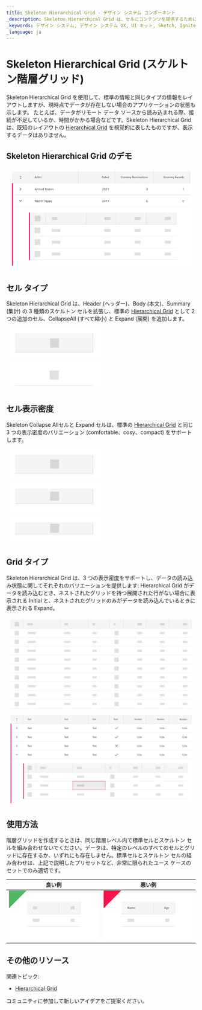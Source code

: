 ```yaml
---
title: Skeleton Hierarchical Grid - デザイン システム コンポーネント
_description: Skeleton Hierarchical Grid は、セルにコンテンツを提供するためにデータがバックグラウンドで読み込まれているときに表示される Hierarchical Grid コンポーネントです。
_keywords: デザイン システム, デザイン システム UX, UI キット, Sketch, Ignite UI for Angular, Sketch to Angular, Angular, Angular デザイン システム, Sketch からコードをエクスポート, Angular 用のデザイン キット, Sketch HTML, Sketch to HTML, Sketch UI キット
_language: ja
---
```


# Skeleton Hierarchical Grid (スケルトン階層グリッド)

Skeleton Hierarchical Grid を使用して、標準の情報と同じタイプの情報をレイアウトしますが、現時点でデータが存在しない場合のアプリケーションの状態も示します。 たとえば、データがリモート データ ソースから読み込まれる際、接続が不足しているか、時間がかかる場合などです。Skeleton Hierarchical Grid は、既知のレイアウトの [Hierarchical Grid](hierarchical-grid.md) を視覚的に表したものですが、表示するデータはありません。

## Skeleton Hierarchical Grid のデモ

<img class="responsive-img" src="../images/hierarchical_grid_skeleton_demo.png" srcset="../images/hierarchical_grid_skeleton_demo@2x.png 2x" />

## セル タイプ

Skeleton Hierarchical Grid は、Header (ヘッダー)、Body (本文)、Summary (集計) の 3 種類のスケルトン セルを拡張し、標準の [Hierarchical Grid](hierarchical-grid.md) として 2 つの追加のセル、CollapseAll (すべて縮小) と Expand (展開) を追加します。

<img class="responsive-img" src="../images/hierarchical_grid_skeleton_cell_header.png" srcset="../images/hierarchical_grid_skeleton_cell_header@2x.png 2x" />
<img class="responsive-img" src="../images/hierarchical_grid_skeleton_cell_body.png" srcset="../images/hierarchical_grid_skeleton_cell_body@2x.png 2x" />

## セル表示密度

Skeleton Collapse Allセルと Expand セルは、標準の [Hierarchical Grid](hierarchical-grid.md) と同じ 3 つの表示密度のバリエーション (comfortable、cosy、compact) をサポートします。

<img class="responsive-img" src="../images/hierarchical_grid__skeleton_cell_header_comfortable.png" srcset="../images/hierarchical_grid__skeleton_cell_header_comfortable@2x.png 2x" />
<img class="responsive-img" src="../images/hierarchical_grid_skeleton_cell_header_cosy.png" srcset="../images/hierarchical_grid_skeleton_cell_header_cosy@2x.png 2x" />
<img class="responsive-img" src="../images/hierarchical_grid_skeleton_cell_header_compact.png" srcset="../images/hierarchical_grid_skeleton_cell_header_compact@2x.png 2x" />

## Grid タイプ

Skeleton Hierarchical Grid は、3 つの表示密度をサポートし、データの読み込み状態に関してそれぞれのバリエーションを提供します: Hierarchical Grid がデータを読み込むとき、ネストされたグリッドを持つ展開された行がない場合に表示される Initial と、ネストされたグリッドのみがデータを読み込んでいるときに表示される Expand。

<img class="responsive-img" src="../images/hierarchical_grid_skeleton_initial.png" srcset="../images/hierarchical_grid_skeleton_initial@2x.png 2x" />
<img class="responsive-img" src="../images/hierarchical_grid_skeleton_expand.png" srcset="../images/hierarchical_grid_skeleton_expand@2x.png 2x" />

## 使用方法

階層グリッドを作成するときは、同じ階層レベル内で標準セルとスケルトン セルを組み合わせないでください。データは、特定のレベルのすべてのセルとグリッドに存在するか、いずれにも存在しません。標準セルとスケルトン セルの組み合わせは、上記で説明したプリセットなど、非常に限られたユース ケースのセットでのみ適切です。

| 良い例                                                                                                | 悪い例                                                                                                 |
| ------------------------------------------------------------------------------------------------- | ----------------------------------------------------------------------------------------------------- |
| <img class="responsive-img" src="../images/hierarchical_grid_skeleton_do1.png" srcset="../images/hierarchical_grid_skeleton_do1@2x.png 2x" /> | <img class="responsive-img" src="../images/hierarchical_grid_skeleton_dont1.png" srcset="../images/hierarchical_grid_skeleton_dont1@2x.png 2x" /> |

## その他のリソース

関連トピック:

- [Hierarchical Grid](hierarchical-grid.md)
  <div class="divider--half"></div>

コミュニティに参加して新しいアイデアをご提案ください。
